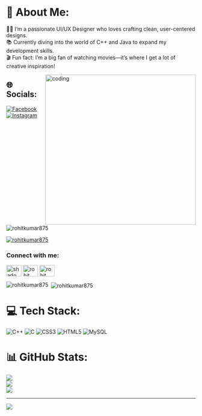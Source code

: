 # 💫 About Me:
👨‍💻 I’m a passionate UI/UX Designer who loves crafting clean, user-centered designs.<br>📚 Currently diving into the world of C++ and Java to expand my development skills.<br>🎬 Fun fact: I’m a big fan of watching movies—it’s where I get a lot of creative inspiration!

<img align="right" alt="coding" width="400" src="https://user-images.githubusercontent.com/55389276/140866485-8fb1c876-9a8f-4d6a-98dc-08c4981eaf70.gif
">


## 🌐 Socials:
[![Facebook](https://img.shields.io/badge/Facebook-%231877F2.svg?logo=Facebook&logoColor=white)](https://facebook.com/https://www.facebook.com/share/1GJJGSmEPT/) [![Instagram](https://img.shields.io/badge/Instagram-%23E4405F.svg?logo=Instagram&logoColor=white)](https://instagram.com/https://www.instagram.com/its_me_rohit154?igsh=MW01a3I4ZmtqdGp5YQ==) 
<p align="left"> <img src="https://komarev.com/ghpvc/?username=rohitkumar875&label=Profile%20views&color=0e75b6&style=flat" alt="rohitkumar875" /> </p>
<p align="left"> <a href="https://github.com/ryo-ma/github-profile-trophy"><img src="https://github-profile-trophy.vercel.app/?username=rohitkumar875" alt="rohitkumar875" /></a> </p>
<h3 align="left">Connect with me:</h3>
<p align="left">
<a href="https://twitter.com/shadowrkt" target="blank"><img align="center" src="https://raw.githubusercontent.com/rahuldkjain/github-profile-readme-generator/master/src/images/icons/Social/twitter.svg" alt="shadowrkt" height="30" width="40" /></a>
<a href="https://linkedin.com/in/rohit kumar teli" target="blank"><img align="center" src="https://raw.githubusercontent.com/rahuldkjain/github-profile-readme-generator/master/src/images/icons/Social/linked-in-alt.svg" alt="rohit kumar teli" height="30" width="40" /></a>
<a href="https://www.youtube.com/c/rohit gaming" target="blank"><img align="center" src="https://raw.githubusercontent.com/rahuldkjain/github-profile-readme-generator/master/src/images/icons/Social/youtube.svg" alt="rohit gaming" height="30" width="40" /></a>
</p>

<p><img align="left" src="https://github-readme-stats.vercel.app/api/top-langs?username=rohitkumar875&show_icons=true&locale=en&layout=compact" alt="rohitkumar875" /></p>

<p>&nbsp;<img align="center" src="https://github-readme-stats.vercel.app/api?username=rohitkumar875&show_icons=true&locale=en" alt="rohitkumar875" /></p>

# 💻 Tech Stack:
![C++](https://img.shields.io/badge/c++-%2300599C.svg?style=for-the-badge&logo=c%2B%2B&logoColor=white) ![C](https://img.shields.io/badge/c-%2300599C.svg?style=for-the-badge&logo=c&logoColor=white) ![CSS3](https://img.shields.io/badge/css3-%231572B6.svg?style=for-the-badge&logo=css3&logoColor=white) ![HTML5](https://img.shields.io/badge/html5-%23E34F26.svg?style=for-the-badge&logo=html5&logoColor=white) ![MySQL](https://img.shields.io/badge/mysql-4479A1.svg?style=for-the-badge&logo=mysql&logoColor=white) 
# 📊 GitHub Stats:
![](https://github-readme-stats.vercel.app/api?username=Rohitkumar875&theme=dark&hide_border=false&include_all_commits=false&count_private=false)<br/>
![](https://nirzak-streak-stats.vercel.app/?user=Rohitkumar875&theme=dark&hide_border=false)<br/>
![](https://github-readme-stats.vercel.app/api/top-langs/?username=Rohitkumar875&theme=dark&hide_border=false&include_all_commits=false&count_private=false&layout=compact)

---
[![](https://visitcount.itsvg.in/api?id=Rohitkumar875&icon=0&color=0)](https://visitcount.itsvg.in)

<!-- Proudly created with GPRM ( https://gprm.itsvg.in ) -->
